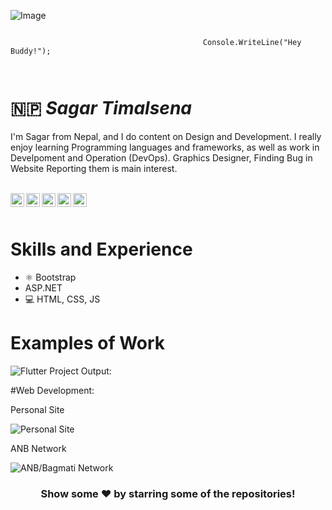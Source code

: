 
![Image](https://th.bing.com/th/id/OIP.6nMDPk6lvz_mBpl-M3ktXwHaEK?pid=ImgDet&rs=1) 


```

                                           Console.WriteLine("Hey Buddy!");
    
    
```

# 🇳🇵 <strong> <i> Sagar Timalsena </i> </strong>

I'm Sagar from Nepal, and I do content on Design and Development. I really enjoy learning Programming languages and frameworks, as well as work in Develpoment and Operation (DevOps). Graphics Designer, Finding Bug in Website Reporting them is main interest.  

<br>
<a href="https://twitter.com/@sagarr679">
  <img align="left" alt="Sagar's Twitter" width="22px" src="https://cdn.jsdelivr.net/npm/simple-icons@v3/icons/twitter.svg" />
</a>
<a href="https://www.linkedin.com/in/saagarr/">
  <img align="left" alt="Linkdein" width="22px" src="https://cdn.jsdelivr.net/npm/simple-icons@v3/icons/linkedin.svg" />
</a>
<a href="https://github.com/Sagar1555">
  <img align="left" alt="Github" width="22px" src="https://cdn.jsdelivr.net/npm/simple-icons@v3/icons/github.svg" />
</a>
<a href="https://www.instagram.com/______.sagar.____/">
  <img align="left" alt="Instagram" width="22px" src="https://cdn.jsdelivr.net/npm/simple-icons@v3/icons/instagram.svg" />
</a>
<a href="https://www.facebook.com/saagarjr7/">
  <img align="left" alt="Facebook" width="22px" src="https://cdn.jsdelivr.net/npm/simple-icons@v3/icons/facebook.svg" />
</a>

<br/>
<br/>

# Skills and Experience
* ⚛ Bootstrap
*  ASP.NET
* 💻 HTML, CSS, JS

# Examples of Work 
![Flutter Project Output:](http://www.timalsenasagar.com.np/saagar/Images/Profile.png)


#Web Development:

Personal Site

![Personal Site](https://github.com/Sagar1555/Sagar1555/blob/main/personal%20Website.PNG)

ANB Network

![ANB/Bagmati Network](https://github.com/Sagar1555/Sagar1555/blob/main/ANB.png)



<div align="center">

### Show some ❤️ by starring some of the repositories!

</div>



